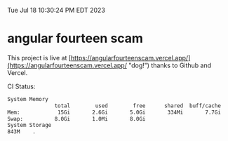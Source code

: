 Tue Jul 18 10:30:24 PM EDT 2023

# angular fourteen scam


This project is live at [https://angularfourteenscam.vercel.app/](https://angularfourteenscam.vercel.app/ "dog!") thanks to Github and Vercel.

CI Status: 

```bash
System Memory
               total        used        free      shared  buff/cache   available
Mem:            15Gi       2.6Gi       5.0Gi       334Mi       7.7Gi        12Gi
Swap:          8.0Gi       1.0Mi       8.0Gi
System Storage
843M	.
